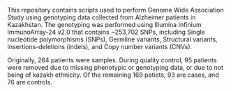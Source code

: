 This repository contains scripts used to perform Genome Wide Association Study using genotyping data collected from Alzheimer patients in Kazakhstan. The genotyping was performed using Illumina Infinium ImmunoArray-24 v2.0 that contains ~253,702 SNPs, including Single nucleotide polymorphisms (SNPs), Germline variants, Structural variants, Insertions-deletions (indels), and Copy number variants (CNVs). 

Originally, 264 patients were samples. During quality control, 95 patients were removed due to missing phenotypic or genotyping data, or due to not being of kazakh ethnicity. Of the remaining 169 patiets, 93 are cases, and 76 are controls.
